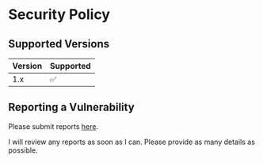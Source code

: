 # Security Policy

## Supported Versions

| Version | Supported          |
| ------- | ------------------ |
| 1.x     | :white_check_mark: |

## Reporting a Vulnerability

Please submit reports [here](https://johnmdoll.com/contact.html).

I will review any reports as soon as I can. Please provide as many details as possible.
